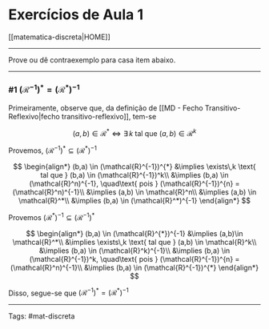# Exercícios de Aula 1

[[matematica-discreta|HOME]]

---

Prove ou dê contraexemplo para casa item abaixo.

---

### #1      $(\mathcal{R}^{-1})^* = (\mathcal{R}^*)^{-1}$

Primeiramente, observe que, da definição de [[MD - Fecho Transitivo-Reflexivo|fecho transitivo-reflexivo]], tem-se

$$
	(a,b) \in \mathcal{R}^* \iff \exists\, k \text{ tal que } (a,b) \in \mathcal{R}^k
$$


Provemos, $(\mathcal{R}^{-1})^* \subseteq (\mathcal{R}^*)^{-1}$

$$
\begin{align*}
	(b,a) \in (\mathcal{R}^{-1})^{*} 
	&\implies \exists\,k \text{ tal que } (b,a) \in (\mathcal{R}^{-1})^k\\
	&\implies (b,a) \in (\mathcal{R}^n)^{-1}, \quad\text{ pois } (\mathcal{R}^{-1})^{n} = (\mathcal{R}^n)^{-1}\\
	&\implies (a,b) \in \mathcal{R}^n\\
	&\implies (a,b) \in \mathcal{R}^*\\
	&\implies (b,a) \in (\mathcal{R}^*)^{-1}
\end{align*}
$$


Provemos $(\mathcal{R}^*)^{-1} \subseteq (\mathcal{R}^{-1})^*$

$$
\begin{align*}
	(b,a) \in (\mathcal{R}^{*})^{-1} 
	&\implies (a,b)\in \mathcal{R}^*\\
	&\implies \exists\,k \text{ tal que } (a,b) \in \mathcal{R}^k\\
	&\implies (b,a) \in (\mathcal{R}^k)^{-1}\\
	&\implies (b,a) \in (\mathcal{R}^{-1})^k, \quad\text{ pois } (\mathcal{R}^{-1})^{n} = (\mathcal{R}^n)^{-1}\\
	&\implies (b,a) \in (\mathcal{R}^{-1})^{*} 
\end{align*}
$$

Disso, segue-se que $(\mathcal{R}^{-1})^* = (\mathcal{R}^*)^{-1}$

---

Tags: #mat-discreta 
